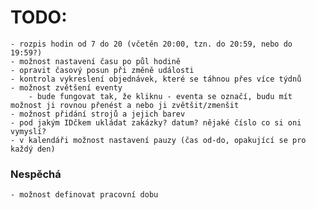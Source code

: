 # TODO:

    - rozpis hodin od 7 do 20 (včetěn 20:00, tzn. do 20:59, nebo do 19:59?)
    - možnost nastavení času po půl hodině
    - opravit časový posun při změně události
    - kontrola vykreslení objednávek, které se táhnou přes více týdnů
    - možnost zvětšení eventy
        - bude fungovat tak, že kliknu - eventa se označí, budu mít možnost ji rovnou přenést a nebo ji zvětšit/zmenšit
    - možnost přidání strojů a jejich barev
    - pod jakým IDčkem ukládat zakázky? datum? nějaké číslo co si oni vymyslí?
    - v kalendáři možnost nastavení pauzy (čas od-do, opakující se pro každý den)




### Nespěchá
    - možnost definovat pracovní dobu